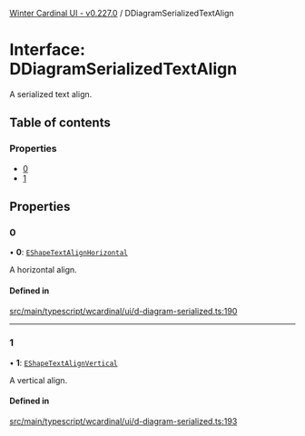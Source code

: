 [Winter Cardinal UI - v0.227.0](../index.md) / DDiagramSerializedTextAlign

# Interface: DDiagramSerializedTextAlign

A serialized text align.

## Table of contents

### Properties

- [0](DDiagramSerializedTextAlign.md#0)
- [1](DDiagramSerializedTextAlign.md#1)

## Properties

### 0

• **0**: [`EShapeTextAlignHorizontal`](../index.md#eshapetextalignhorizontal-1)

A horizontal align.

#### Defined in

[src/main/typescript/wcardinal/ui/d-diagram-serialized.ts:190](https://github.com/winter-cardinal/winter-cardinal-ui/blob/v0.227.0/src/main/typescript/wcardinal/ui/d-diagram-serialized.ts#L190)

___

### 1

• **1**: [`EShapeTextAlignVertical`](../index.md#eshapetextalignvertical-1)

A vertical align.

#### Defined in

[src/main/typescript/wcardinal/ui/d-diagram-serialized.ts:193](https://github.com/winter-cardinal/winter-cardinal-ui/blob/v0.227.0/src/main/typescript/wcardinal/ui/d-diagram-serialized.ts#L193)
